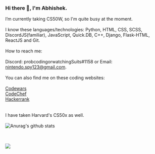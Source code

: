 ### Hi there 👋, I'm Abhishek.


 I’m currently taking CS50W, so I'm quite busy at the moment.
 <br></br>
 I know these languages/technologies: Python, HTML, CSS, SCSS, DiscordJS(familiar), JavaScript, Quick.DB, C++, Django, Flask-HTML, ReactJS and Git.
 <br></br>
 How to reach me: 
 <br></br>
 Discord: probcodingorwatchingSuits#1158 or Email: nintendo.spy123@gmail.com.
 <br>
 <br>
 You can also find me on these coding websites:
 <br>
 <br>
 <a href="https://www.codewars.com/users/abhishekshahane">Codewars</a>
 <br>
 <a href="https://www.codechef.com/users/abhishek_2112">CodeChef</a>
 <br>
 <a href="https://www.hackerrank.com/nintendo_spy123">Hackerrank</a>
<br></br>
<br>
I have taken Harvard's CS50x as well.
<br></br>
![Anurag's github stats](https://github-readme-stats.vercel.app/api?username=abhishekshahane&show_icons=true&theme=tokyonight)

<br></br>
<img align="center" src="https://github-readme-stats.vercel.app/api/top-langs/?username=abhishekshahane&hide=java,html&title_color=ffffff&text_color=c9cacc&icon_color=2bbc8a&bg_color=1d1f21" />






